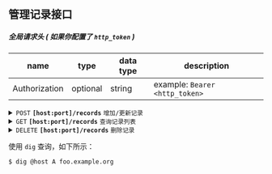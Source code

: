 ## 管理记录接口

##### 全局请求头 ( 如果你配置了 `http_token` )

| name          | type     | data type | description                    |
|---------------|----------|-----------|--------------------------------|
| Authorization | optional | string    | example: `Bearer <http_token>` |

<details>
 <summary><code>POST</code> <code><b>[host:port]/records</b></code> <code>增加/更新记录</code></summary>

##### Parameters

| name        | type     | data type | description                                                 |
|-------------|----------|-----------|-------------------------------------------------------------|
| id          | optional | uint      | create: `0`, update: `record id`, default: `0`              |
| zone        | required | string    | domain zone, example: `example.org.`                        |
| name        | required | string    | domain name, example: `www`, primary domain: `empty string` |
| record_type | required | string    | record_type                                                 |
| content     | required | string    | content json                                                |
| ttl         | required | uint      | ttl                                                         |

##### Responses

```json
{
  "code": 0
}
```
</details>

<details>
 <summary><code>GET</code> <code><b>[host:port]/records</b></code> <code>查询记录列表</code></summary>

##### Parameters

| name | type     | data type | description                          |
|------|----------|-----------|--------------------------------------|
| zone | required | string    | domain zone, example: `example.org.` |

##### Responses

```json
{
  "code": 0,
  "records": [
    {
      "id": 1,
      "zone": "example.org.",
      "name": "foo",
      "record_type": "A",
      "ttl": 30,
      "content": "{\"ip\": \"100.11.12.12\"}"
    },
    {
      "id": 2,
      "zone": "example.org.",
      "name": "foo",
      "record_type": "TXT",
      "ttl": 30,
      "content": "{\"text\": \"hello\"}"
    },
    {
      "id": 3,
      "zone": "example.org.",
      "name": "foo",
      "record_type": "MX",
      "ttl": 30,
      "content": "{\"host\" : \"foo.example.org.\",\"priority\" : 10}"
    }
  ]
}
```
</details>

<details>
 <summary><code>DELETE</code> <code><b>[host:port]/records</b></code> <code>删除记录</code></summary>

##### Parameters

| name | type     | data type | description                          |
|------|----------|-----------|--------------------------------------|
| zone | required | string    | domain zone, example: `example.org.` |
| id   | required | uint      | record data id                       |

##### Responses

```json
{
  "code": 0
}
```
</details>

使用 `dig` 查询，如下所示：

```shell script
$ dig @host A foo.example.org 
```
